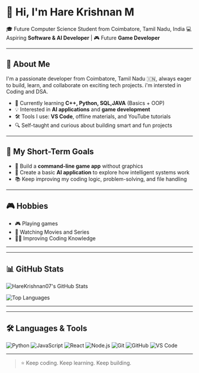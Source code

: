 # 👋 Hi, I'm Hare Krishnan M

🎓 Future Computer Science Student from Coimbatore, Tamil Nadu, India 
💻 Aspiring **Software & AI Developer** | 🎮 Future **Game Developer**

---

## 🚀 About Me

I'm a passionate developer from Coimbatore, Tamil Nadu 🇮🇳, always eager to build, learn, and collaborate on exciting tech projects.
i'm intersted in Coding and DSA.

- 🧠 Currently learning **C++, Python, SQL,JAVA** (Basics + OOP)
- 💡 Interested in **AI applications** and **game development**
- 🛠️ Tools I use: **VS Code**, offline materials, and YouTube tutorials
- 🔍 Self-taught and curious about building smart and fun projects

---

## 📌 My Short-Term Goals

- 🔨 Build a **command-line game app** without graphics  
- 🧠 Create a basic **AI application** to explore how intelligent systems work  
- 📚 Keep improving my coding logic, problem-solving, and file handling

---

## 🎮 Hobbies

- 🎮 Playing games  
- 🍿 Watching Movies and Series  
- 👨‍💻 Improving Coding Knowledge

---

---

## 📊 GitHub Stats

![HareKrishnan07's GitHub Stats](https://github-readme-stats.vercel.app/api?username=HareKrishnan07&show_icons=true&theme=radical)

![Top Languages](https://github-readme-stats.vercel.app/api/top-langs/?username=HareKrishnan07&layout=compact&theme=radical)

---
---

## 🛠️ Languages & Tools

![Python](https://img.shields.io/badge/-Python-3776AB?style=flat-square&logo=python&logoColor=white)
![JavaScript](https://img.shields.io/badge/-JavaScript-F7DF1E?style=flat-square&logo=javascript&logoColor=black)
![React](https://img.shields.io/badge/-React-20232A?style=flat-square&logo=react)
![Node.js](https://img.shields.io/badge/-Node.js-339933?style=flat-square&logo=node.js&logoColor=white)
![Git](https://img.shields.io/badge/-Git-F05032?style=flat-square&logo=git&logoColor=white)
![GitHub](https://img.shields.io/badge/-GitHub-181717?style=flat-square&logo=github)
![VS Code](https://img.shields.io/badge/-VSCode-007ACC?style=flat-square&logo=visual-studio-code)

---



> ⭐️ Keep coding. Keep learning. Keep building.
